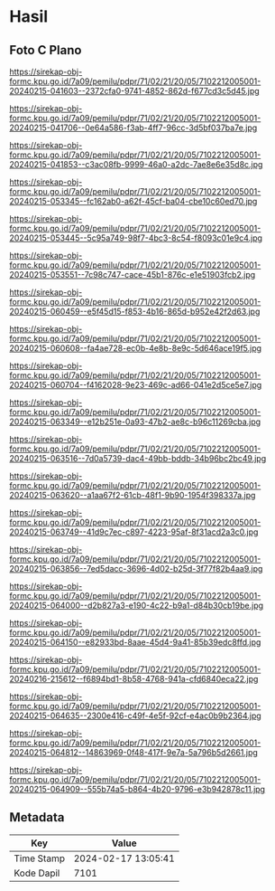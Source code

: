 # Hasil

## Foto C Plano

https://sirekap-obj-formc.kpu.go.id/7a09/pemilu/pdpr/71/02/21/20/05/7102212005001-20240215-041603--2372cfa0-9741-4852-862d-f677cd3c5d45.jpg

https://sirekap-obj-formc.kpu.go.id/7a09/pemilu/pdpr/71/02/21/20/05/7102212005001-20240215-041706--0e64a586-f3ab-4ff7-96cc-3d5bf037ba7e.jpg

https://sirekap-obj-formc.kpu.go.id/7a09/pemilu/pdpr/71/02/21/20/05/7102212005001-20240215-041853--c3ac08fb-9999-46a0-a2dc-7ae8e6e35d8c.jpg

https://sirekap-obj-formc.kpu.go.id/7a09/pemilu/pdpr/71/02/21/20/05/7102212005001-20240215-053345--fc162ab0-a62f-45cf-ba04-cbe10c60ed70.jpg

https://sirekap-obj-formc.kpu.go.id/7a09/pemilu/pdpr/71/02/21/20/05/7102212005001-20240215-053445--5c95a749-98f7-4bc3-8c54-f8093c01e9c4.jpg

https://sirekap-obj-formc.kpu.go.id/7a09/pemilu/pdpr/71/02/21/20/05/7102212005001-20240215-053551--7c98c747-cace-45b1-876c-e1e51903fcb2.jpg

https://sirekap-obj-formc.kpu.go.id/7a09/pemilu/pdpr/71/02/21/20/05/7102212005001-20240215-060459--e5f45d15-f853-4b16-865d-b952e42f2d63.jpg

https://sirekap-obj-formc.kpu.go.id/7a09/pemilu/pdpr/71/02/21/20/05/7102212005001-20240215-060608--fa4ae728-ec0b-4e8b-8e9c-5d646ace19f5.jpg

https://sirekap-obj-formc.kpu.go.id/7a09/pemilu/pdpr/71/02/21/20/05/7102212005001-20240215-060704--f4162028-9e23-469c-ad66-041e2d5ce5e7.jpg

https://sirekap-obj-formc.kpu.go.id/7a09/pemilu/pdpr/71/02/21/20/05/7102212005001-20240215-063349--e12b251e-0a93-47b2-ae8c-b96c11269cba.jpg

https://sirekap-obj-formc.kpu.go.id/7a09/pemilu/pdpr/71/02/21/20/05/7102212005001-20240215-063516--7d0a5739-dac4-49bb-bddb-34b96bc2bc49.jpg

https://sirekap-obj-formc.kpu.go.id/7a09/pemilu/pdpr/71/02/21/20/05/7102212005001-20240215-063620--a1aa67f2-61cb-48f1-9b90-1954f398337a.jpg

https://sirekap-obj-formc.kpu.go.id/7a09/pemilu/pdpr/71/02/21/20/05/7102212005001-20240215-063749--41d9c7ec-c897-4223-95af-8f31acd2a3c0.jpg

https://sirekap-obj-formc.kpu.go.id/7a09/pemilu/pdpr/71/02/21/20/05/7102212005001-20240215-063856--7ed5dacc-3696-4d02-b25d-3f77f82b4aa9.jpg

https://sirekap-obj-formc.kpu.go.id/7a09/pemilu/pdpr/71/02/21/20/05/7102212005001-20240215-064000--d2b827a3-e190-4c22-b9a1-d84b30cb19be.jpg

https://sirekap-obj-formc.kpu.go.id/7a09/pemilu/pdpr/71/02/21/20/05/7102212005001-20240215-064150--e82933bd-8aae-45d4-9a41-85b39edc8ffd.jpg

https://sirekap-obj-formc.kpu.go.id/7a09/pemilu/pdpr/71/02/21/20/05/7102212005001-20240216-215612--f6894bd1-8b58-4768-941a-cfd6840eca22.jpg

https://sirekap-obj-formc.kpu.go.id/7a09/pemilu/pdpr/71/02/21/20/05/7102212005001-20240215-064635--2300e416-c49f-4e5f-92cf-e4ac0b9b2364.jpg

https://sirekap-obj-formc.kpu.go.id/7a09/pemilu/pdpr/71/02/21/20/05/7102212005001-20240215-064812--14863969-0f48-417f-9e7a-5a796b5d2661.jpg

https://sirekap-obj-formc.kpu.go.id/7a09/pemilu/pdpr/71/02/21/20/05/7102212005001-20240215-064909--555b74a5-b864-4b20-9796-e3b942878c11.jpg


## Metadata

| Key        | Value               |
| ---------- | ------------------- |
| Time Stamp | 2024-02-17 13:05:41 |
| Kode Dapil | 7101                |



